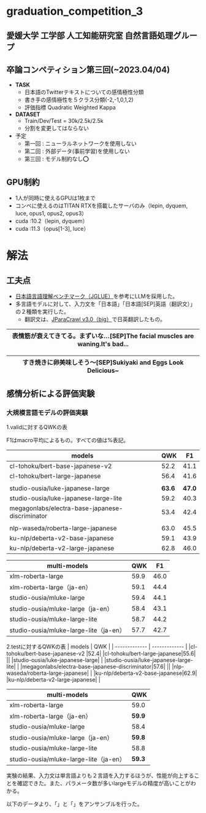 # graduation_competition_3
## 愛媛大学 工学部 人工知能研究室 自然言語処理グループ

## 卒論コンペティション第三回(~2023.04/04)


- **TASK**
  - 日本語のTwitterテキストについての感情極性分類
  - 書き手の感情極性を５クラス分類(-2,-1,0,1,2)
  - 評価指標 Quadratic Weighted Kappa
- **DATASET**
  - Train/Dev/Test = 30k/2.5k/2.5k
  - 分割を変更してはならない
- 予定
  - 第一回 : ニューラルネットワークを使用しない
  - 第二回 : 外部データ(事前学習)を使用しない
  - 第三回 : モデル制約なし⭕️

## GPU制約
- 1人が同時に使えるGPUは1枚まで
- コンペに使えるのはTITAN RTXを搭載したサーバのみ（lepin, dyquem, luce, opus1, opus2, opus3）
- cuda :10.2（lepin, dyquem）
- cuda :11.3（opus[1-3], luce）

# 解法
## 工夫点
- [日本語言語理解ベンチマーク（JGLUE）](https://zenn.dev/hellorusk/articles/8e73cd5fb8f58e)を参考にLLMを採用した。
- 多言語モデルに対して、入力文を「日本語」「日本語[SEP]英語（翻訳文）」の２種類を実行した。
  - 翻訳文は、[JParaCrawl v3.0（big）](https://www.kecl.ntt.co.jp/icl/lirg/jparacrawl/)で日英翻訳したもの。


|表情筋が衰えてきてる。まずいな…[SEP]The facial muscles are waning.It's bad...|
|-|

|すき焼きに卵美味しそう〜[SEP]Sukiyaki and Eggs Look Delicious~|
|-|

## 感情分析による評価実験

### 大規模言語モデルの評価実験
1.validに対するQWKの表

F1はmacro平均によるもの。すべての値は%表記。

| models  | QWK | F1  |
| ------------- | ------------- | ------------- |
|cl-tohoku/bert-base-japanese-v2  |52.2|41.1|
|cl-tohoku/bert-large-japanese|56.4|41.6|
|||
|studio-ousia/luke-japanese-large|**63.6**|**47.0**|
|studio-ousia/luke-japanese-large-lite|59.2|40.3|
|megagonlabs/electra-base-japanese-discriminator|53.4|42.4|
|||
|nlp-waseda/roberta-large-japanese|63.0|45.5|
|ku-nlp/deberta-v2-base-japanese|59.1|43.9|
|ku-nlp/deberta-v2-large-japanese|62.8|46.0|

| multi-models  | QWK | F1  |
| ------------- | ------------- | ------------- |
|xlm-roberta-large|59.9|46.0|
|xlm-roberta-large（ja-en）|59.1|44.4|
|studio-ousia/mluke-large|59.4|44.1|
|studio-ousia/mluke-large（ja-en）|58.4|43.1|
|studio-ousia/mluke-large-lite|58.7|44.2|
|studio-ousia/mluke-large-lite（ja-en）|57.7|42.7|


2.testに対するQWKの表
| models  | QWK |
| ------------- | ------------- |
|cl-tohoku/bert-base-japanese-v2  |52.4|
|cl-tohoku/bert-large-japanese|55.6|
||
|studio-ousia/luke-japanese-large|   |
|studio-ousia/luke-japanese-large-lite|   |
|megagonlabs/electra-base-japanese-discriminator|57.6|
||
|nlp-waseda/roberta-large-japanese|   |
|ku-nlp/deberta-v2-base-japanese|62.9|
|ku-nlp/deberta-v2-large-japanese|   |

| multi-models  | QWK |
| ------------- | ------------- |
|xlm-roberta-large|59.0|
|xlm-roberta-large（ja-en）|**59.9**|
|studio-ousia/mluke-large|58.4|
|studio-ousia/mluke-large（ja-en）|**59.8**|
|studio-ousia/mluke-large-lite|58.8|
|studio-ousia/mluke-large-lite（ja-en）|**59.3**|

実験の結果、入力文は単言語よりも２言語を入力するほうが、性能が向上することを確認できた。また、パラメータ数が多いlargeモデルの精度が高いことがわかる。

以下のデータより、「」と「」をアンサンブルを行った。
